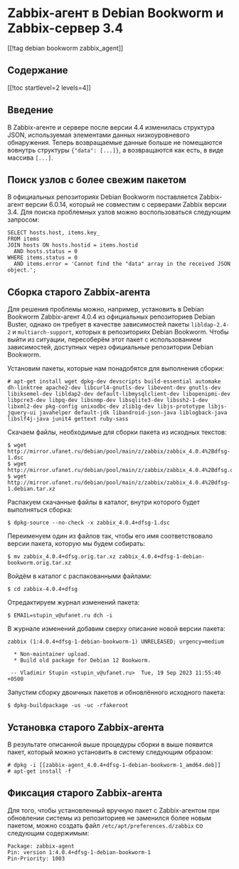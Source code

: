 Zabbix-агент в Debian Bookworm и Zabbix-сервер 3.4
==================================================

[[!tag debian bookworm zabbix_agent]]

Содержание
----------

[[!toc startlevel=2 levels=4]]

Введение
--------

В Zabbix-агенте и сервере после версии 4.4 изменилась структура JSON, используемая элементами данных низкоуровневого обнаружения. Теперь возвращаемые данные больше не помещаются вовнутрь структуры `{"data": [...]}`, а возвращаются как есть, в виде массива `[...]`.

Поиск узлов с более свежим пакетом
----------------------------------

В официальных репозиториях Debian Bookworm поставляется Zabbix-агент версии 6.0.14, который не совместим с серверами Zabbix версии 3.4. Для поиска проблемных узлов можно воспользоваться следующим запросом:

    SELECT hosts.host, items.key_
    FROM items
    JOIN hosts ON hosts.hostid = items.hostid
      AND hosts.status = 0
    WHERE items.status = 0
      AND items.error = 'Cannot find the "data" array in the received JSON object.';

Сборка старого Zabbix-агента
-------------------------------

Для решения проблемы можно, например, установить в Debian Bookworm Zabbix-агент 4.0.4 из официальных репозиториев Debian Buster, однако он требует в качестве зависимостей пакеты `libldap-2.4-2` и `multiarch-support`, которых в репозиториях Debian Bookworm. Чтобы выйти из ситуации, пересоберём этот пакет с использованием зависимостей, доступных через официальные репозитории Debian Bookworm.

Установим пакеты, которые нам понадобятся для выполнения сборки:

    # apt-get install wget dpkg-dev devscripts build-essential automake dh-linktree apache2-dev libcurl4-gnutls-dev libevent-dev gnutls-dev libiksemel-dev libldap2-dev default-libmysqlclient-dev libopenipmi-dev libpcre3-dev libpq-dev libsnmp-dev libsqlite3-dev libssh2-1-dev libxml2-dev pkg-config unixodbc-dev zlib1g-dev libjs-prototype libjs-jquery-ui javahelper default-jdk libandroid-json-java liblogback-java libslf4j-java junit4 gettext ruby-sass

Скачаем файлы, необходимые для сборки пакета из исходных текстов:

    $ wget http://mirror.ufanet.ru/debian/pool/main/z/zabbix/zabbix_4.0.4%2Bdfsg-1.dsc
    $ wget http://mirror.ufanet.ru/debian/pool/main/z/zabbix/zabbix_4.0.4%2Bdfsg.orig.tar.xz
    $ wget http://mirror.ufanet.ru/debian/pool/main/z/zabbix/zabbix_4.0.4%2Bdfsg-1.debian.tar.xz

Распакуем скачанные файлы в каталог, внутри которого будет выполняться сборка:

    $ dpkg-source --no-check -x zabbix_4.0.4+dfsg-1.dsc

Переименуем один из файлов так, чтобы его имя соответствовало версии пакета, которую мы будем собирать:

    $ mv zabbix_4.0.4+dfsg.orig.tar.xz zabbix_4.0.4+dfsg-1-debian-bookworm.orig.tar.xz

Войдём в каталог с распакованными файлами:

    $ cd zabbix-4.0.4+dfsg

Отредактируем журнал изменений пакета:

    $ EMAIL=stupin_v@ufanet.ru dch -i

В журнале изменений добавим сверху описание новой версии пакета:

    zabbix (1:4.0.4+dfsg-1-debian-bookworm-1) UNRELEASED; urgency=medium
    
      * Non-maintainer upload.
      * Build old package for Debian 12 Bookworm.
    
     -- Vladimir Stupin <stupin_v@ufanet.ru>  Tue, 19 Sep 2023 11:55:40 +0500

Запустим сборку двоичных пакетов и обновлённого исходного пакета:

    $ dpkg-buildpackage -us -uc -rfakeroot

Установка старого Zabbix-агента
-------------------------------

В результате описанной выше процедуры сборки в выше появится пакет, который можно установить в систему следующим образом:

    # dpkg -i [[zabbix-agent_4.0.4+dfsg-1-debian-bookworm-1_amd64.deb]]
    # apt-get install -f

Фиксация старого Zabbix-агента
------------------------------

Для того, чтобы установленный вручную пакет с Zabbix-агентом при обновлении системы из репозиториев не заменился более новым пакетом, можно создать файл `/etc/apt/preferences.d/zabbix` со следующим содержимым:

    Package: zabbix-agent
    Pin: version 1:4.0.4+dfsg-1-debian-bookworm-1
    Pin-Priority: 1003
